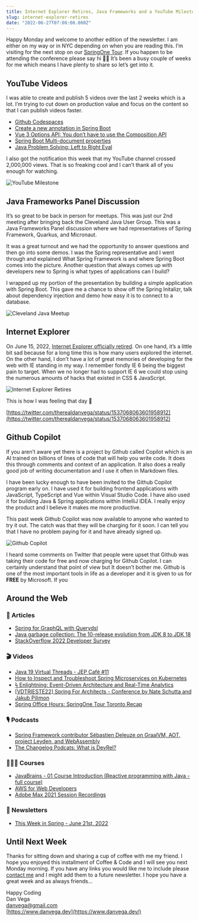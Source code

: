 ```yaml
---
title: Internet Explorer Retires, Java Frameworks and a YouTube Milestone
slug: internet-explorer-retires
date: "2022-06-27T07:00:00.000Z"
---
```


Happy Monday and welcome to another edition of the newsletter. I am either on my way or in NYC depending on when you are reading this. I’m visiting for the next stop on our [SpringOne Tour](https://tanzu.vmware.com/developer/springone-tour/2022/new-york/). If you happen to be attending the conference please say hi 👋🏻 It’s been a busy couple of weeks for me which means I have plenty to share so let’s get into it.

## YouTube Videos

I was able to create and publish 5 videos over the last 2 weeks which is a lot. I’m trying to cut down on production value and focus on the content so that I can publish videos faster.

- [Github Codespaces](https://youtu.be/PN2K1_jMl5A)
- [Create a new annotation in Spring Boot](https://youtu.be/1lEeEvdcZT0)
- [Vue 3 Options API: You don’t have to use the Composition API](https://youtu.be/dciF5Pc3G1s)
- [Spring Boot Multi-document properties](https://youtu.be/5KjCHz9-nJo)
- [Java Problem Solving: Left to Right Eval](https://youtu.be/FZFzKCSq8n8)

I also got the notification this week that my YouTube channel crossed 2,000,000 views. That is so freaking cool and I can’t thank all of you enough for watching.

![YouTube Milestone](./youtube-2-million.png)

## Java Frameworks Panel Discussion

It’s so great to be back in person for meetups. This was just our 2nd meeting after bringing back the Cleveland Java User Group. This was a Java Frameworks Panel discussion where we had representatives of Spring Framework, Quarkus, and Micronaut.

It was a great turnout and we had the opportunity to answer questions and then go into some demos. I was the Spring representative and I went through and explained What Spring Framework is and where Spring Boot comes into the picture. Another question that always comes up with developers new to Spring is what types of applications can I build?

I wrapped up my portion of the presentation by building a simple application with Spring Boot. This gave me a chance to show off the Spring Initalizr, talk about dependency injection and demo how easy it is to connect to a database.

![Cleveland Java Meetup](./cjug.jpeg)

## Internet Explorer

On June 15, 2022, [Internet Explorer officially retired](https://blogs.windows.com/windowsexperience/2022/06/15/internet-explorer-11-has-retired-and-is-officially-out-of-support-what-you-need-to-know/). On one hand, it’s a little bit sad because for a long time this is how many users explored the internet.  On the other hand, I don’t have a lot of great memories of developing for the web with IE standing in my way. I remember fondly IE 6 being the biggest pain to target. When we no longer had to support IE 6 we could stop using the numerous amounts of hacks that existed in CSS & JavaScript.

![Internet Explorer Retires](./internet-explorer.png)

This is how I was feeling that day 🤣

[https://twitter.com/therealdanvega/status/1537068063601958912](https://twitter.com/therealdanvega/status/1537068063601958912)

## Github Copilot

If you aren’t aware yet there is a project by Github called Copilot which is an AI trained on billions of lines of code that will help you write code. It does this through comments and context of an application. It also does a really good job of writing documentation and I use it often in Markdown files.

I have been lucky enough to have been invited to the Github Copilot program early on. I have used it for building frontend applications with JavaScript, TypeScript and Vue within Visual Studio Code. I have also used it for building Java & Spring applications within IntelliJ IDEA. I really enjoy the product and I believe it makes me more productive.

This past week Github Copilot was now available to anyone who wanted to try it out. The catch was that they will be charging for it soon. I can tell you that I have no problem paying for it and have already signed up.

![Github Copilot](./github-copilot.png)

I heard some comments on Twitter that people were upset that Github was taking their code for free and now charging for Github Copilot. I can certainly understand that point of view but It doesn’t bother me. Github is one of the most important tools in life as a developer and it is given to us for **FREE** by Microsoft. If you

## Around the Web

### 📝 Articles

- [Spring for GraphQL with Querydsl](https://medium.com/javarevisited/spring-for-graphql-with-querydsl-9c4964a225d9)
- [Java garbage collection: The 10-release evolution from JDK 8 to JDK 18](https://blogs.oracle.com/javamagazine/post/java-garbage-collectors-evolution)
- [StackOverflow 2022 Developer Survey](https://survey.stackoverflow.co/2022/)

### 🎬 Videos

- [Java 19 Virtual Threads - JEP Café #11](https://www.youtube.com/watch?v=lKSSBvRDmTg)
- [How to Inspect and Troubleshoot Spring Microservices on Kubernetes](https://www.youtube.com/watch?v=A7LMrVz8QhM)
- [ϟ Enlightning: Event-Driven Architecture and Real-Time Analytics](https://www.youtube.com/watch?v=WTZmTcvDAB8)
- [[VDTRIESTE22] Spring For Architects - Conference by Nate Schutta and Jakub Pilimon](https://www.youtube.com/watch?v=lLTdGmGesIs)
- [Spring Office Hours: SpringOne Tour Toronto Recap](https://tanzu.vmware.com/developer/tv/spring-office-hours/0007/)

### 🎙 Podcasts

- [Spring Framework contributor Sébastien Deleuze on GraalVM, AOT, project Leyden, and WebAssembly](https://bootifulpodcast.fm/#/episodes/0083a911-e923-4982-8c22-d024a1eee2c7)
- [The Changelog Podcats: What is DevRel?](https://changelog.com/podcast/493)

### 👨🏼‍💻 Courses

- [JavaBrains - 01 Course Introduction (Reactive programming with Java - full course)](https://www.youtube.com/watch?v=EExlnnq5Grs)
- [AWS for Web Developers](https://aws-for-web.dev/)
- [Adobe Max 2021 Session Recordings](https://www.adobe.com/max/2021/sessions.html)

### 📰 Newsletters

- [This Week in Spring - June 21st, 2022](https://spring.io/blog/2022/06/21/this-week-in-spring-june-21st-2022)

## Until Next Week

Thanks for sitting down and sharing a cup of coffee with me my friend. I hope you enjoyed this installment of Coffee & Code and I will see you next Monday morning. If you have any links you would like me to include please [contact me](http://twitter.com/therealdanvega) and I might add them to a future newsletter. I hope you have a great week and as always friends...

Happy Coding<br/>
Dan Vega<br/>
danvega@gmail.com<br/>
[https://www.danvega.dev](https://www.danvega.dev/)
